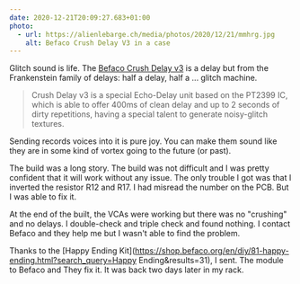```yaml
---
date: 2020-12-21T20:09:27.683+01:00
photo:
  - url: https://alienlebarge.ch/media/photos/2020/12/21/mmhrg.jpg
    alt: Befaco Crush Delay V3 in a case
---
```

Glitch sound is life. The [Befaco Crush Delay v3](https://www.befaco.org/crush-delay-v3/) is a delay but from the Frankenstein family of delays: half a delay, half a ... glitch machine.

> Crush Delay v3 is a special Echo-Delay unit based on the PT2399 IC, which is able to offer 400ms of clean delay and up to 2 seconds of dirty repetitions, having a special talent to generate noisy-glitch textures.

Sending records voices into it is pure joy. You can make them sound like they are in some kind of vortex going to the future (or past).

The build was a long story. The build was not difficult and I was pretty confident that it will work without any issue. The only trouble I got was that I inverted the resistor R12 and R17. I had misread the number on the PCB. But I was able to fix it.

At the end of the built, the VCAs were working but there was no "crushing" and no delays. I double-check and triple check and found nothing. I contact Befaco and they help me but I wasn't able to find the problem.

Thanks to the [Happy Ending Kit](https://shop.befaco.org/en/diy/81-happy-ending.html?search_query=Happy Ending&results=31), I sent. The module to Befaco and They fix it. It was back two days later in my rack.
